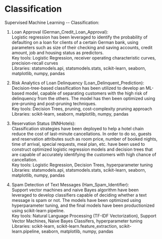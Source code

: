 # Classification
Supervised Machine Learning -- Classification:

1) Loan Approval (German_Credit_Loan_Approval): <br>
Logistic regression has been leveraged to identify the probability of defaulting on a loan for clients of a certain German bank,
using parameters such as size of their checking and saving accounts, credit amount, job and housing status as predictors. <br>
Key tools: Logistic Regression, receiver operating characteristic curves, precision-recall curves <br>
Libraries: statsmodels.api, statsmodels.stats, scikit-learn, seaborn, matplotlib, numpy, pandas

2) Risk Analytics of Loan Delinquency (Loan_Delinquent_Prediction): <br>
Decision-tree-based classification has been utilized to develop an ML-based model, capable of separating customers with the 
high risk of delinquency from the others. The model has then been optimized using pre-pruning and post-pruning techniques. <br>
Key tools: Decision Trees, pruning, cost-complexity pruning approach <br>
Libraries: scikit-learn, seaborn, matplotlib, numpy, pandas

1) Reservation Status (INNHotels): <br>
Classification strategies have been deployed to help a hotel chain reduce the cost of last-minute cancellations. In order to do
so, guests and reservation attributes such as room price, number of booked nights, time of arrival, special requests, meal plan,
etc. have been used to construct optimized logistic regression models and decision trees that are capable of accurately 
identifying the customers with high chance of cancellation. <br>
Key tools: Logistic Regression, Decision Trees, hyperparameter tuning <br>
Libraries: statsmodels.api, statsmodels.stats, scikit-learn, seaborn, matplotlib, numpy, pandas

1) Spam Detection of Text Messages (Ham_Spam_Identifier): <br>
Support vector machines and naive Bayes algorithm have been leveraged to develop classifiers capable of deciding whether
a text message is spam or not. The models have been optimized using hyperparameter tuning, and the final models
have been productionized using scikit-learn pipeline. <br>
Key tools: Natural Language Processing (TF-IDF Vectorization), Support Vector Machines, Naive Bayes Classifers, hyperparameter tuning <br>
Libraries: scikit-learn, scikit-learn.feature_extraction, scikit-learn.pipeline, seaborn, matplotlib, numpy, pandas


